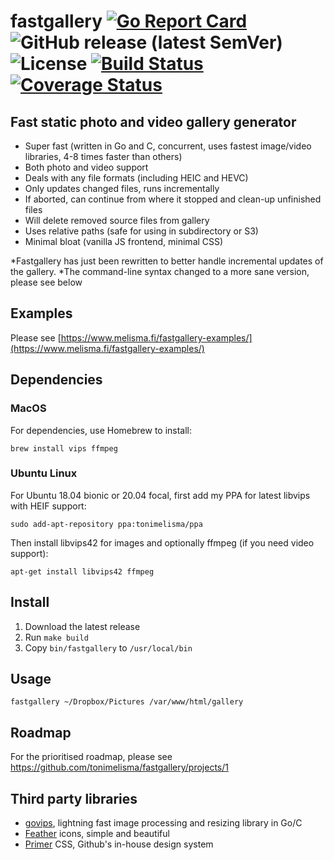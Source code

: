 # fastgallery [![Go Report Card](http://goreportcard.com/badge/tonimelisma/fastgallery)](http://goreportcard.com/report/tonimelisma/fastgallery) ![GitHub release (latest SemVer)](https://img.shields.io/github/v/release/tonimelisma/fastgallery) ![License](https://img.shields.io/badge/license-MIT-blue.svg) [![Build Status](https://github.com/tonimelisma/fastgallery/workflows/build/badge.svg)](https://github.com/tonimelisma/fastgallery/actions) [![Coverage Status](https://img.shields.io/coveralls/github/tonimelisma/fastgallery)](https://coveralls.io/github/tonimelisma/fastgallery?branch=master)

## Fast static photo and video gallery generator
- Super fast (written in Go and C, concurrent, uses fastest image/video libraries, 4-8 times faster than others)
- Both photo and video support
- Deals with any file formats (including HEIC and HEVC)
- Only updates changed files, runs incrementally
- If aborted, can continue from where it stopped and clean-up unfinished files
- Will delete removed source files from gallery
- Uses relative paths (safe for using in subdirectory or S3)
- Minimal bloat (vanilla JS frontend, minimal CSS)

*Fastgallery has just been rewritten to better handle incremental updates of the gallery.
*The command-line syntax changed to a more sane version, please see below

## Examples
Please see [https://www.melisma.fi/fastgallery-examples/](https://www.melisma.fi/fastgallery-examples/)

## Dependencies
### MacOS
For dependencies, use Homebrew to install:

`brew install vips ffmpeg`

### Ubuntu Linux
For Ubuntu 18.04 bionic or 20.04 focal, first add my PPA for latest libvips with HEIF support:

`sudo add-apt-repository ppa:tonimelisma/ppa`

Then install libvips42 for images and optionally ffmpeg (if you need video support):

`apt-get install libvips42 ffmpeg`

## Install
1. Download the latest release
2. Run ```make build```
3. Copy ```bin/fastgallery``` to ```/usr/local/bin```

## Usage
`fastgallery ~/Dropbox/Pictures /var/www/html/gallery`

## Roadmap
For the prioritised roadmap, please see https://github.com/tonimelisma/fastgallery/projects/1

## Third party libraries
- [govips](https://github.com/davidbyttow/govips), lightning fast image processing and resizing library in Go/C
- [Feather](https://github.com/feathericons/feather) icons, simple and beautiful
- [Primer](https://github.com/primer/css) CSS, Github's in-house design system